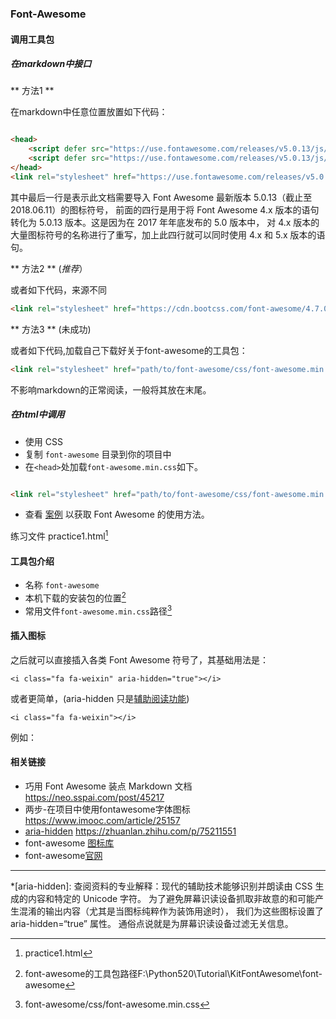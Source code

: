 ### Font-Awesome

#### 调用工具包
#####  在markdown中接口

** 方法1 **

在markdown中任意位置放置如下代码：

```html

<head> 
    <script defer src="https://use.fontawesome.com/releases/v5.0.13/js/all.js"></script> 
    <script defer src="https://use.fontawesome.com/releases/v5.0.13/js/v4-shims.js"></script> 
</head> 
<link rel="stylesheet" href="https://use.fontawesome.com/releases/v5.0.13/css/all.css">

```

其中最后一行是表示此文档需要导入 Font Awesome 最新版本 5.0.13（截止至 2018.06.11）的图标符号，
前面的四行是用于将 Font Awesome 4.x 版本的语句转化为 5.0.13 版本。这是因为在 2017 年年底发布的 5.0 版本中，
对 4.x 版本的大量图标符号的名称进行了重写，加上此四行就可以同时使用 4.x 和 5.x 版本的语句。

** 方法2 ** (<i class="fa fa-thumbs-up" aria-hidden="true">推荐</i>）

或者如下代码，来源不同
```html
<link rel="stylesheet" href="https://cdn.bootcss.com/font-awesome/4.7.0/css/font-awesome.css">
```

** 方法3 ** (未成功)

或者如下代码,加载自己下载好关于font-awesome的工具包：

```html
<link rel="stylesheet" href="path/to/font-awesome/css/font-awesome.min.css">
```

不影响markdown的正常阅读，一般将其放在末尾。

##### 在html中调用
 - 使用 CSS
 - 复制 `font-awesome` 目录到你的项目中
 - 在`<head>`处加载`font-awesome.min.css`如下。

```html

<link rel="stylesheet" href="path/to/font-awesome/css/font-awesome.min.css">
```

 - 查看 [案例][4] 以获取 Font Awesome 的使用方法。

练习文件 practice1.html[^3]

#### 工具包介绍
- 名称 `font-awesome`
- 本机下载的安装包的位置[^1]
- 常用文件`font-awesome.min.css`路径[^2]

#### 插入图标

之后就可以直接插入各类 Font Awesome 符号了，其基础用法是：

    <i class="fa fa-weixin" aria-hidden="true"></i>

或者更简单，(aria-hidden 只是[辅助阅读功能][1])

    <i class="fa fa-weixin"></i>

例如：

<i class="fa fa-weixin"></i>
<i class="fa fa-spinner fa-spin fa-fw"></i>
<i class="fa fa-home fa-fw" aria-hidden="true"></i>


#### 相关链接
- 巧用 Font Awesome 装点 Markdown 文档 https://neo.sspai.com/post/45217
- 两步-在项目中使用fontawesome字体图标 https://www.imooc.com/article/25157
- [aria-hidden][1] https://zhuanlan.zhihu.com/p/75211551
- font-awesome [图标库][2] <i class="fa fa-thumbs-up" aria-hidden="true"></i>
- font-awesome[官网][3] <i class="fa fa-thumbs-up" aria-hidden="true"></i>


---

*[aria-hidden]: 查阅资料的专业解释：现代的辅助技术能够识别并朗读由 CSS 生成的内容和特定的 Unicode 字符。
为了避免屏幕识读设备抓取非故意的和可能产生混淆的输出内容（尤其是当图标纯粹作为装饰用途时），
我们为这些图标设置了 aria-hidden=“true” 属性。 通俗点说就是为屏幕识读设备过滤无关信息。

[^1]: font-awesome的工具包路径F:\Python520\Tutorial\KitFontAwesome\font-awesome

[^2]:font-awesome/css/font-awesome.min.css

[^3]: practice1.html

[1]: https://zhuanlan.zhihu.com/p/75211551

[2]: http://www.fontawesome.com.cn/faicons/

[3]: http://www.fontawesome.com.cn

[4]: http://www.fontawesome.com.cn/examples/

<link rel="stylesheet" href="https://cdn.bootcss.com/font-awesome/4.7.0/css/font-awesome.css">
